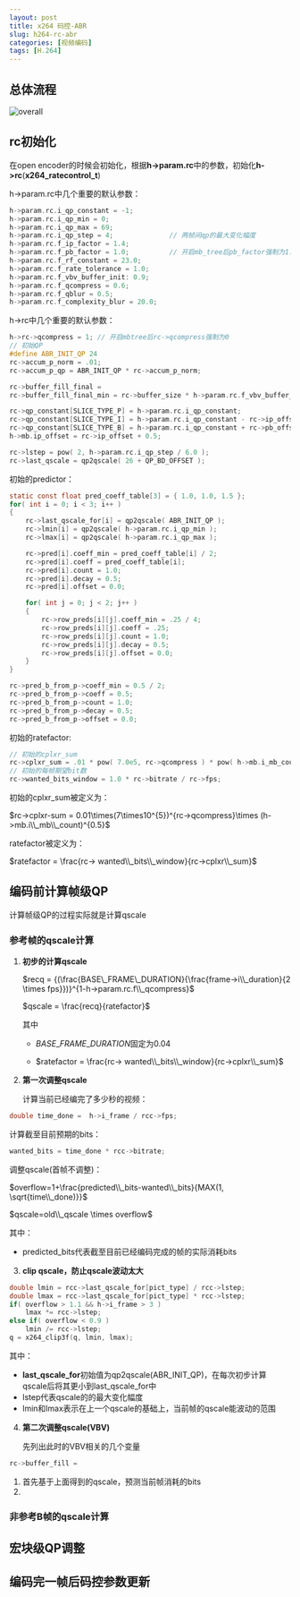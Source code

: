 ```yaml
---
layout: post
title: x264 码控-ABR
slug: h264-rc-abr
categories: [视频编码]
tags: [H.264]
---
```



## 总体流程

![overall](/assets/images/overall.png)

## rc初始化

在open encoder的时候会初始化，根据**h->param.rc**中的参数，初始化**h->rc**(**x264_ratecontrol_t**)

h->param.rc中几个重要的默认参数：

```c
h->param.rc.i_qp_constant = -1;
h->param.rc.i_qp_min = 0;
h->param.rc.i_qp_max = 69;
h->param.rc.i_qp_step = 4;              // 两帧间qp的最大变化幅度
h->param.rc.f_ip_factor = 1.4;
h->param.rc.f_pb_factor = 1.0;          // 开启mb_tree后pb_factor强制为1.0
h->param.rc.f_rf_constant = 23.0;
h->param.rc.f_rate_tolerance = 1.0;
h->param.rc.f_vbv_buffer_init: 0.9;
h->param.rc.f_qcompress = 0.6;
h->param.rc.f_qblur = 0.5;
h->param.rc.f_complexity_blur = 20.0;
```

h->rc中几个重要的默认参数：

```c
h->rc->qcompress = 1; // 开启mbtree后rc->qcompress强制为0
// 初始QP
#define ABR_INIT_QP 24
rc->accum_p_norm = .01;
rc->accum_p_qp = ABR_INIT_QP * rc->accum_p_norm;

rc->buffer_fill_final =
rc->buffer_fill_final_min = rc->buffer_size * h->param.rc.f_vbv_buffer_init;

rc->qp_constant[SLICE_TYPE_P] = h->param.rc.i_qp_constant;
rc->qp_constant[SLICE_TYPE_I] = h->param.rc.i_qp_constant - rc->ip_offset;
rc->qp_constant[SLICE_TYPE_B] = h->param.rc.i_qp_constant + rc->pb_offset;
h->mb.ip_offset = rc->ip_offset + 0.5;

rc->lstep = pow( 2, h->param.rc.i_qp_step / 6.0 );
rc->last_qscale = qp2qscale( 26 + QP_BD_OFFSET );
```

初始的predictor：

```c
static const float pred_coeff_table[3] = { 1.0, 1.0, 1.5 };
for( int i = 0; i < 3; i++ )
{
    rc->last_qscale_for[i] = qp2qscale( ABR_INIT_QP );
    rc->lmin[i] = qp2qscale( h->param.rc.i_qp_min );
    rc->lmax[i] = qp2qscale( h->param.rc.i_qp_max );

    rc->pred[i].coeff_min = pred_coeff_table[i] / 2;
    rc->pred[i].coeff = pred_coeff_table[i];
    rc->pred[i].count = 1.0;
    rc->pred[i].decay = 0.5;
    rc->pred[i].offset = 0.0;

    for( int j = 0; j < 2; j++ )
    {
        rc->row_preds[i][j].coeff_min = .25 / 4;
        rc->row_preds[i][j].coeff = .25;
        rc->row_preds[i][j].count = 1.0;
        rc->row_preds[i][j].decay = 0.5;
        rc->row_preds[i][j].offset = 0.0;
    }
}

rc->pred_b_from_p->coeff_min = 0.5 / 2;
rc->pred_b_from_p->coeff = 0.5;
rc->pred_b_from_p->count = 1.0;
rc->pred_b_from_p->decay = 0.5;
rc->pred_b_from_p->offset = 0.0;
```

初始的ratefactor:

```cpp
// 初始的cplxr_sum
rc->cplxr_sum = .01 * pow( 7.0e5, rc->qcompress ) * pow( h->mb.i_mb_count, 0.5 );
// 初始的每帧期望bit数
rc->wanted_bits_window = 1.0 * rc->bitrate / rc->fps;
```

初始的cplxr_sum被定义为：

$rc->cplxr-sum = 0.01\times(7\times10^{5})^{rc->qcompress}\times (h->mb.i\\_mb\\_count)^{0.5}$

ratefactor被定义为：

$ratefactor = \frac{rc-> wanted\\_bits\\_window}{rc->cplxr\\_sum}$

## 编码前计算帧级QP

计算帧级QP的过程实际就是计算qscale

### 参考帧的qscale计算

1. **初步的计算qscale**

   $recq = {(\frac{BASE\_FRAME\_DURATION}{\frac{frame->i\\_duration}{2 \times fps}})}^{1-h->param.rc.f\\_qcompress}$

    $qscale = \frac{recq}{ratefactor}$

   其中

   + $BASE\_FRAME\_DURATION$固定为0.04

   + $ratefactor = \frac{rc-> wanted\\_bits\\_window}{rc->cplxr\\_sum}$

2. **第一次调整qscale**

   计算当前已经编完了多少秒的视频：

```c
double time_done =  h->i_frame / rcc->fps;
```

   计算截至目前预期的bits：

```c
wanted_bits = time_done * rcc->bitrate;
```

   调整qscale(首帧不调整)：

$overflow=1+\frac{predicted\\_bits-wanted\\_bits}{MAX(1, \sqrt{time\\_done)}}$

$qscale=old\\_qscale \times overflow$

   其中：

   + predicted_bits代表截至目前已经编码完成的帧的实际消耗bits

3. **clip qscale，防止qscale波动太大**

```c
double lmin = rcc->last_qscale_for[pict_type] / rcc->lstep;
double lmax = rcc->last_qscale_for[pict_type] * rcc->lstep;
if( overflow > 1.1 && h->i_frame > 3 )
    lmax *= rcc->lstep;
else if( overflow < 0.9 )
    lmin /= rcc->lstep;
q = x264_clip3f(q, lmin, lmax);
```

   其中：

   + **last_qscale_for**初始值为qp2qscale(ABR_INIT_QP)，在每次初步计算qscale后将其更小到last_qscale_for中
   + lstep代表qscale的的最大变化幅度
   + lmin和lmax表示在上一个qscale的基础上，当前帧的qscale能波动的范围

4. **第二次调整qscale(VBV)**

   先列出此时的VBV相关的几个变量

```c
rc->buffer_fill =
```
   1. 首先基于上面得到的qscale，预测当前帧消耗的bits
   2.

### 非参考B帧的qscale计算

## 宏块级QP调整

## 编码完一帧后码控参数更新
